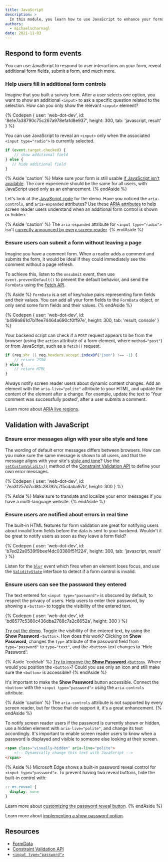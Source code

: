 ```yaml
---
title: JavaScript
description: >
  In this module, you learn how to use JavaScript to enhance your forms.
authors:
  - michaelscharnagl
date: 2021-11-03
---
```


## Respond to form events

You can use JavaScript to respond to user interactions on your form, reveal additional form fields, submit a form, and much more.

### Help users fill in additional form controls

Imagine that you built a survey form. After a user selects one option, 
you want to show an additional `<input>` to ask a specific question related to the selection. 
How can you only show the relevant `<input>` element?

{% Codepen {
  user: 'web-dot-dev',
  id: '8e1e7a38790c75c267a978efa1d8e937',
  height: 300,
  tab: 'javascript, result'
} %}

You can use JavaScript to reveal an `<input>` only when the associated `<input type="radio">` is currently selected.

```js
if (event.target.checked) {
    // show additional field
} else {
   // hide additional field
}
```

{% Aside 'caution' %}
Make sure your form is still usable 
[if JavaScript isn't available](https://kryogenix.org/code/browser/everyonehasjs.html). 
The core experience should be the same for all users, with JavaScript used only as an enhancement.
{% endAside %}

Let's look at the 
[JavaScript code](https://codepen.io/web-dot-dev/pen/8e1e7a38790c75c267a978efa1d8e937?editors=0010) for the demo. 
Have you noticed the `aria-controls`, and `aria-expanded` attributes? 
Use these 
[ARIA attributes](https://developer.mozilla.org/docs/Web/Accessibility/ARIA) 
to help screen reader users understand when an additional form control is shown or hidden.

{% Aside 'caution' %}
The `aria-expanded` attribute for `<input type="radio">` isn't 
[correctly announced by every screen reader](https://accessibility.blog.gov.uk/2021/09/21/an-update-on-the-accessibility-of-conditionally-revealed-questions/).
{% endAside %}

### Ensure users can submit a form without leaving a page

Imagine you have a comment form. When a reader adds a comment and submits the form, 
it would be ideal if they could immediately see the comment without a page refresh.

To achieve this, listen to the `onsubmit` event, then use `event.preventDefault()` to prevent the default behavior, 
and send the `FormData` using the [Fetch API](https://developer.mozilla.org/docs/Web/API/Fetch_API).

{% Aside %}
`FormData` is a set of key/value pairs representing form fields and their values. 
You can add all your form fields to the `FormData` object, or only send some form fields and their values.
{% endAside %}

{% Codepen {
  user: 'web-dot-dev',
  id: 'b499a861d7b1fee74464a690cf0ff97e',
  height: 300,
  tab: 'result, console'
} %}

Your backend script can check if a `POST` request appears to be from the browser 
(using the `action` attribute of a form element, where `method="post"`) or from JavaScript, 
such as a `fetch()` request.

```js
if (req.xhr || req.headers.accept.indexOf('json') !== -1) {
    // return JSON
} else {
    // return HTML
}
```

Always notify screen reader users about dynamic content changes. 
Add an element with the `aria-live="polite"` attribute to your HTML, 
and update the content of the element after a change. 
For example, update the text to 'Your comment was successfully posted', after a user submits a comment. 

Learn more about [ARIA live regions](https://developer.mozilla.org/docs/Web/Accessibility/ARIA/ARIA_Live_Regions).

## Validation with JavaScript

### Ensure error messages align with your site style and tone

The wording of default error messages differs between browsers. 
How can you make sure the same message is shown to all users, 
and that the message aligns with your site's [style and tone](https://developers.google.com/style/tone)? 
Use the [`setCustomValidity()`](https://developer.mozilla.org/docs/Web/API/HTMLObjectElement/setCustomValidity) 
method of the [Constraint Validation API](https://developer.mozilla.org/docs/Web/API/Constraint_validation) 
to define your own error messages.

{% Codepen {
  user: 'web-dot-dev',
  id: '7ea31257d7cd8fc28792c7f5cdaba97b',
  height: 300
} %}

{% Aside %}
Make sure to translate and localize your error messages if you have a multi-language website.
{% endAside %}

### Ensure users are notified about errors in real time

The built-in HTML features for form validation are great for notifying users 
about invalid form fields before the data is sent to your backend. 
Wouldn't it be great to notify users as soon as they leave a form field?

{% Codepen {
  user: 'web-dot-dev',
  id: 'b7ed22a0539f9beef4dc03380f51f224',
  height: 300,
  tab: 'javascript, result'
} %}

Listen for the 
[`blur`](https://developer.mozilla.org/docs/Web/API/Element/blur_event) 
event which fires when an element loses focus, and use the 
[`ValidityState`](https://developer.mozilla.org/docs/Web/API/ValidityState) interface to detect if a form control is invalid.

### Ensure users can see the password they entered

The text entered for `<input type="password">` is obscured by default, 
to respect the privacy of users. 
Help users to enter their password, by showing a `<button>` to toggle the visibility of the entered text.

{% Codepen {
  user: 'web-dot-dev',
  id: 'bd8577c5380c436dba2788c7a2c8652a',
  height: 300
} %}

[Try out the demo](https://codepen.io/web-dot-dev/pen/bd8577c5380c436dba2788c7a2c8652a). Toggle the 
visibility of the entered text, by using the **Show Password** `<button>`. 
How does this work? Clicking on **Show Password**, 
changes the `type` attribute of the password field from `type="password"` to `type="text"`, 
and the `<button>` text changes to 'Hide Password'.

{% Aside 'codelab' %}
[Try to improve the **Show Password** `<button>`](https://codepen.io/web-dot-dev/pen/bd8577c5380c436dba2788c7a2c8652a). 
Where would you position the `<button>`? 
Could you use only an icon and still make sure the `<button>` is accessible?
{% endAside %}

It's important to make the **Show Password** button accessible. 
Connect the `<button>` with the `<input type="password">` using the `aria-controls` attribute. 

{% Aside 'caution' %}
The `aria-controls` attribute is not supported by every screen reader, 
but for those that do support it, it's a great enhancement.
{% endAside %}

To notify screen reader users if the password is currently shown or hidden, 
use a hidden element with `aria-live="polite"`, and change its text accordingly. 
It's important to enable screen reader users to know when a password is displayed and visible to someone else looking at their screen.

```html
<span class="visually-hidden" aria-live="polite">
    <!-- Dynamically change this text with JavaScript -->
</span>
```

{% Aside %}
Microsoft Edge shows a built-in password reveal control for `<input type="password">`. To prevent having two reveal buttons, hide the built-in control with:

```css
::-ms-reveal {
  display: none
}
```

Learn more about [customizing the password reveal button](https://docs.microsoft.com/en-us/microsoft-edge/web-platform/password-reveal).
{% endAside %}

Learn more about [implementing a show password option](https://technology.blog.gov.uk/2021/04/19/simple-things-are-complicated-making-a-show-password-option/).

## Resources

- [FormData](https://developer.mozilla.org/docs/Web/API/FormData)
- [Constraint Validation API](https://developer.mozilla.org/docs/Web/API/Constraint_validation)
- [`<input type="password">`](https://developer.mozilla.org/docs/Web/HTML/Element/input/password)

